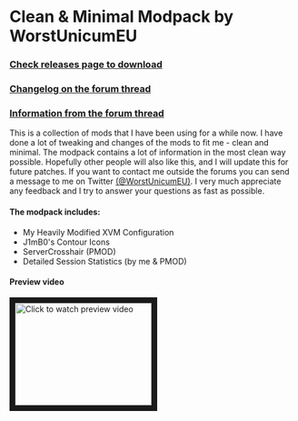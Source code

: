 # Clean &amp; Minimal Modpack by WorstUnicumEU<br/>
### [Check releases page to download](https://github.com/WorstUnicumEU/Modpack/releases)<br/>
### [Changelog on the forum thread](http://forum.worldoftanks.eu/index.php?/topic/558133-092012-clean-minimal-modpack-by-worstunicumeu-w-xvm-v362/)<br/>
### [Information from the forum thread](http://forum.worldoftanks.eu/index.php?/topic/558133-092012-clean-minimal-modpack-by-worstunicumeu-w-xvm-v362/)<br/>
This is a collection of mods that I have been using for a while now. I have done a lot of tweaking and changes of the mods to fit me - clean and minimal. The modpack contains a lot of information in the most clean way possible. Hopefully other people will also like this, and I will update this for future patches. If you want to contact me outside the forums you can send a message to me on Twitter [(@WorstUnicumEU)](https://twitter.com/WorstUnicumEU). I very much appreciate any feedback and I try to answer your questions as fast as possible.<br/>
#### The modpack includes:
* My Heavily Modified XVM Configuration
* J1mB0's Contour Icons 
* ServerCrosshair (PMOD)
* Detailed Session Statistics (by me & PMOD)<br/>
#### Preview video
<a href="http://www.youtube.com/watch?feature=player_embedded&v=-HaG9ZWmDag
" target="_blank"><img src="http://img.youtube.com/vi/-HaG9ZWmDag/0.jpg" 
alt="Click to watch preview video" width="240" height="180" border="10" /></a>
